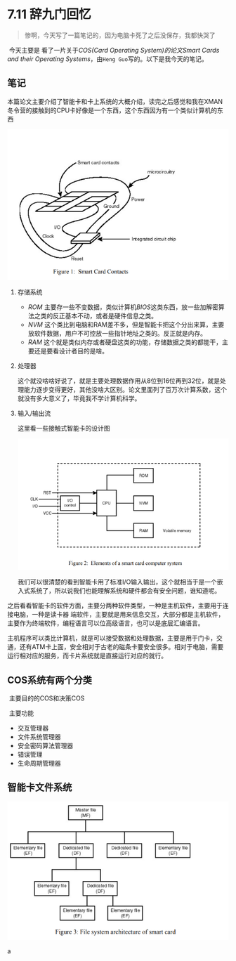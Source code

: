 # 7.11 辞九门回忆

> 惨啊，今天写了一篇笔记的，因为电脑卡死了之后没保存，我都快哭了

​	今天主要是 看了一片关于*COS(Card Operating System)*的论文*Smart Cards and their Operating Systems*，由```Heng Guo```写的。以下是我今天的笔记。

## 笔记

本篇论文主要介绍了智能卡和卡上系统的大概介绍，读完之后感觉和我在XMAN冬令营的接触到的CPU卡好像是一个东西，这个东西因为有一个类似计算机的东西

![](https://github.com/Edgaraaa/summer_hoilday2019/blob/master/7.11/img/1.png?raw=true)

1. 存储系统

   * *ROM* 主要存一些不变数据，类似计算机*BIOS*这类东西，放一些加解密算法之类的反正基本不动，或者是硬件信息之类。
   * *NVM* 这个类比到电脑和RAM差不多，但是智能卡把这个分出来算，主要放软件数据，用户不可控放一些指针地址之类的。反正就是内存。
   * *RAM* 这个就是类似内存或者硬盘这类的功能，存储数据之类的都能干，主要还是要看设计者目的是啥。

2. 处理器

   这个就没啥啥好说了，就是主要处理数据作用从8位到16位再到32位，就是处理能力逐步变得更好，其他没啥大区别。论文里面列了百万次计算系数，这个就没有多大意义了，毕竟我不学计算机科学。

3. 输入/输出流

   这里看一些接触式智能卡的设计图

   ![](https://github.com/Edgaraaa/summer_hoilday2019/blob/master/7.11/img/2.png?raw=true)

   我们可以很清楚的看到智能卡用了标准I/O输入输出，这个就相当于是一个嵌入式系统了，所以说我们也能理解系统和硬件都会有安全问题，谁知道呢。

之后看看智能卡的软件方面，主要分两种软件类型，一种是主机软件，主要用于连接电脑，一种是读卡器 端软件，主要就是用来信息交互，大部分都是主机软件，主要作为终端软件，编程语言可以位高级语言，也可以是底层汇编语言。

​	主机程序可以类比计算机，就是可以接受数据和处理数据，主要是用于门卡，交通，还有ATM卡上面，安全相对于古老的磁条卡要安全很多。相对于电脑，需要运行相对应的服务，而卡片系统就是直接运行对应的就行。

## COS系统有两个分类

​	主要目的的COS和决策COS

​	主要功能

* 交互管理器
* 文件系统管理器
* 安全密码算法管理器
* 错误管理
* 生命周期管理器

## 智能卡文件系统

![](https://github.com/Edgaraaa/summer_hoilday2019/blob/master/7.11/img/3.png?raw=true)

a